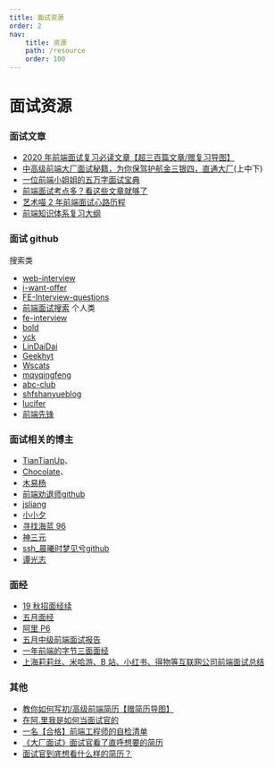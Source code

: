 ```yaml
---
title: 面试资源
order: 2
nav:
    title: 资源
    path: /resource
    order: 100
---
```


# 面试资源

### 面试文章

-   [2020 年前端面试复习必读文章【超三百篇文章/赠复习导图】](https://juejin.im/post/6844904116339261447)
-   [中高级前端大厂面试秘籍，为你保驾护航金三银四，直通大厂](https://juejin.im/post/6844903776512393224)(上中下)
-   [一位前端小姐姐的五万字面试宝典](https://juejin.cn/post/6844904121380667399)
-   [前端面试考点多？看这些文章就够了](https://juejin.cn/post/6844903577220349959)
-   [艺术喵 2 年前端面试心路历程](https://juejin.cn/post/6844904113302568973)
-   [前端知识体系复习大纲](https://juejin.cn/post/6867715946941775885)

### 面试 github

搜索类

-   [web-interview](https://github.com/search?q=web-interview)
-   [i-want-offer](https://github.com/search?q=i-want-offer&type=users)
-   [FE-Interview-questions](https://github.com/search?q=FE-Interview-questions)
-   [前端面试搜索](https://github.com/search?o=desc&p=1&q=%E5%89%8D%E7%AB%AF%E9%9D%A2%E8%AF%95&s=&type=Repositories)
    个人类
-   [fe-interview](https://github.com/haizlin/fe-interview)
-   [bold](https://github.com/forthealllight/blog)
-   [yck](https://github.com/KieSun/Dream)
-   [LinDaiDai](https://github.com/LinDaiDai/niubility-coding-js)
-   [Geekhyt](https://github.com/Geekhyt/front-end-canteen/)
-   [Wscats](https://github.com/Wscats/CV)
-   [mqyqingfeng](https://github.com/mqyqingfeng/Blog)
-   [abc-club](https://github.com/abc-club/js-paradise/blob/master/INTERVIEW.md)
-   [shfshanyue](https://github.com/shfshanyue/Daily-Question)[blog](https://github.com/shfshanyue/blog)
-   [lucifer](https://lucifer.ren/fe-interview/)
-   [前端先锋](https://github.com/lgwebdream/FE-Interview)

### 面试相关的博主

-   [TianTianUp](https://juejin.im/user/2348212569517645/posts)、
-   [Chocolate](https://github.com/Chocolate1999/Front-end-learning-to-organize-notes/)、
-   [木易杨](https://github.com/yygmind/blog)
-   [前端劝退师](https://juejin.cn/user/3245414024218333)[github](https://github.com/roger-hiro/BlogFN)
-   [jsliang](https://juejin.cn/user/3403743728515246)
-   [小小夕](https://juejin.cn/user/33685593585023944)
-   [寻找海蓝 96](https://juejin.cn/user/3808363978175662)
-   [神三元](https://juejin.cn/user/430664257382462)
-   [ssh\_晨曦时梦见兮](https://juejin.cn/user/2330620350708823)[github](https://github.com/sl1673495/blogs)
-   [谭光志](https://juejin.cn/user/1433418893103645/posts)

### 面经

-   [19 秋招面经](https://juejin.im/post/6844903657088122887)[续](https://juejin.im/post/6844903687752515597)
-   [五月面经](https://juejin.im/post/6844904184135811086)
-   [阿里 P6](https://juejin.cn/post/6844903928442667015)
-   [五月中级前端面试报告](https://juejin.cn/post/6844904167002079239)
-   [一年前端的字节三面面经](https://juejin.cn/post/6881431951702491143)
-   [上海莉莉丝、米哈游、B 站、小红书、得物等互联网公司前端面试总结](https://juejin.cn/post/6896810576778166280)

### 其他

-   [教你如何写初/高级前端简历【赠简历导图】](https://juejin.cn/post/6844904121368068103)
-   [在阿.里我是如何当面试官的](https://juejin.cn/post/6844904093425598471)
-   [一名【合格】前端工程师的自检清单](https://juejin.cn/post/6844903830887366670)
-   [《大厂面试》面试官看了直呼想要的简历](https://juejin.cn/post/6844904034218803214)
-   [面试官到底想看什么样的简历？](https://juejin.cn/post/6844903879973273607)
